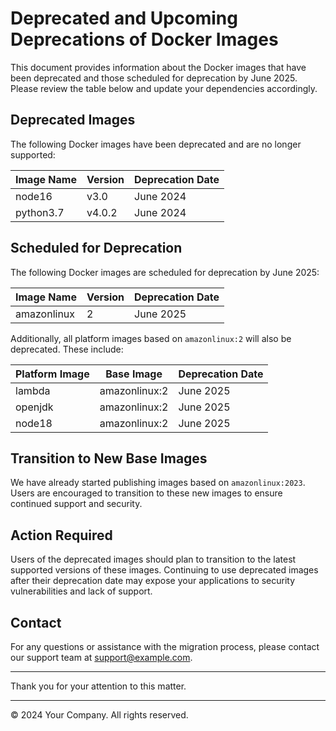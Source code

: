 # Deprecated and Upcoming Deprecations of Docker Images

This document provides information about the Docker images that have been deprecated and those scheduled for deprecation by June 2025. Please review the table below and update your dependencies accordingly.

## Deprecated Images

The following Docker images have been deprecated and are no longer supported:

| Image Name           | Version   | Deprecation Date |
|----------------------|-----------|------------------|
| node16               | v3.0      | June 2024        |
| python3.7            | v4.0.2    | June 2024        |

## Scheduled for Deprecation

The following Docker images are scheduled for deprecation by June 2025:

| Image Name           | Version   | Deprecation Date |
|----------------------|-----------|------------------|
| amazonlinux          | 2         | June 2025        |

Additionally, all platform images based on `amazonlinux:2` will also be deprecated. These include:

| Platform Image | Base Image       | Deprecation Date |
|----------------|------------------|------------------|
| lambda         | amazonlinux:2    | June 2025        |
| openjdk        | amazonlinux:2    | June 2025        |
| node18         | amazonlinux:2    | June 2025        |

## Transition to New Base Images

We have already started publishing images based on `amazonlinux:2023`. Users are encouraged to transition to these new images to ensure continued support and security.

## Action Required

Users of the deprecated images should plan to transition to the latest supported versions of these images. Continuing to use deprecated images after their deprecation date may expose your applications to security vulnerabilities and lack of support.

## Contact

For any questions or assistance with the migration process, please contact our support team at [support@example.com](mailto:support@example.com).

---

Thank you for your attention to this matter.

---

© 2024 Your Company. All rights reserved.
